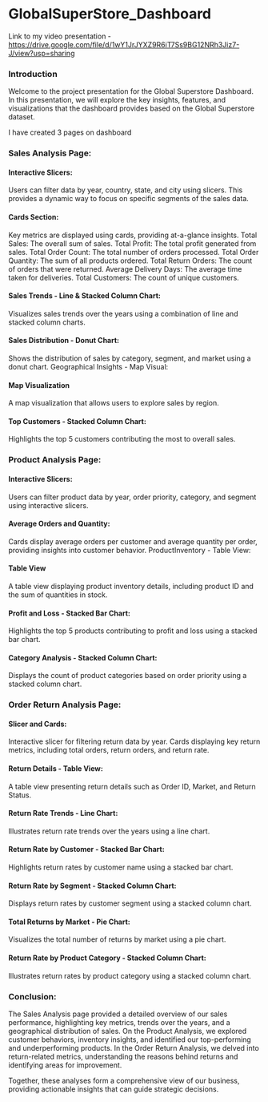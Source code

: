 # GlobalSuperStore_Dashboard

Link to my video presentation - https://drive.google.com/file/d/1wY1JrJYXZ9R6iT7Ss9BG12NRh3Jiz7-J/view?usp=sharing

### Introduction
Welcome to the project presentation for the Global Superstore Dashboard. In this presentation, we will explore the key insights, features, and visualizations that the dashboard provides based on the Global Superstore dataset.

I have created 3 pages on dashboard

###  Sales Analysis Page:
#### Interactive Slicers:
Users can filter data by year, country, state, and city using slicers. This provides a dynamic way to focus on specific segments of the sales data.

#### Cards Section:
Key metrics are displayed using cards, providing at-a-glance insights.
Total Sales: The overall sum of sales.
Total Profit: The total profit generated from sales.
Total Order Count: The total number of orders processed.
Total Order Quantity: The sum of all products ordered.
Total Return Orders: The count of orders that were returned.
Average Delivery Days: The average time taken for deliveries.
Total Customers: The count of unique customers.


#### Sales Trends - Line & Stacked Column Chart:
Visualizes sales trends over the years using a combination of line and stacked column charts.

#### Sales Distribution - Donut Chart:
Shows the distribution of sales by category, segment, and market using a donut chart.
Geographical Insights - Map Visual:

####  Map Visualization
A map visualization that allows users to explore sales by region.


#### Top Customers - Stacked Column Chart:
Highlights the top 5 customers contributing the most to overall sales.



### Product Analysis Page:

#### Interactive Slicers:
Users can filter product data by year, order priority, category, and segment using interactive slicers.


####  Average Orders and Quantity:
Cards display average orders per customer and average quantity per order, providing insights into customer behavior.
ProductInventory - Table View:


#### Table View
A table view displaying product inventory details, including product ID and the sum of quantities in stock.


####  Profit and Loss - Stacked Bar Chart:
Highlights the top 5 products contributing to profit and loss using a stacked bar chart.


####  Category Analysis - Stacked Column Chart:
Displays the count of product categories based on order priority using a stacked column chart.



### Order Return Analysis Page:
#### Slicer and Cards:
Interactive slicer for filtering return data by year.
Cards displaying key return metrics, including total orders, return orders, and return rate.


#### Return Details - Table View:
A table view presenting return details such as Order ID, Market, and Return Status.


#### Return Rate Trends - Line Chart:
Illustrates return rate trends over the years using a line chart.

####  Return Rate by Customer - Stacked Bar Chart:
Highlights return rates by customer name using a stacked bar chart.

#### Return Rate by Segment - Stacked Column Chart:
Displays return rates by customer segment using a stacked column chart.

#### Total Returns by Market - Pie Chart:
Visualizes the total number of returns by market using a pie chart.

#### Return Rate by Product Category - Stacked Column Chart:
Illustrates return rates by product category using a stacked column chart.


### Conclusion:
The Sales Analysis page provided a detailed overview of our sales performance, highlighting key metrics, trends over the years, and a geographical distribution of sales. On the Product Analysis, we explored customer behaviors, inventory insights, and identified our top-performing and underperforming products. In the Order Return Analysis, we delved into return-related metrics, understanding the reasons behind returns and identifying areas for improvement.

Together, these analyses form a comprehensive view of our business, providing actionable insights that can guide strategic decisions.
